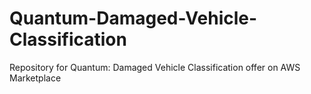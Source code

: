 # Quantum-Damaged-Vehicle-Classification
Repository for Quantum: Damaged Vehicle Classification offer on AWS Marketplace
